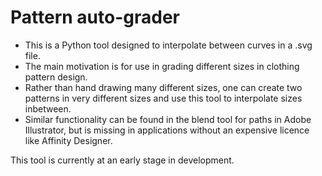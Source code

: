 # Pattern auto-grader

- This is a Python tool designed to interpolate between curves in a .svg file.
- The main motivation is for use in grading different sizes in clothing pattern design.
- Rather than hand drawing many different sizes, one can create two patterns in very different sizes and use this tool to interpolate sizes inbetween.
- Similar functionality can be found in the blend tool for paths in Adobe Illustrator, but is missing in applications without an expensive licence like Affinity Designer.

This tool is currently at an early stage in development.